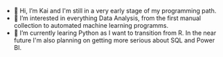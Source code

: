 - 👋 Hi, I’m Kai and I'm still in a very early stage of my programming path.
- 👀 I’m interested in everything Data Analysis, from the first manual collection to automated machine learning programms.
- 🌱 I’m currently learing Python as I want to transition from R. In the near future I'm also planning on getting more serious about SQL and Power BI.


<!---
kailucass/kailucass is a ✨ special ✨ repository because its `README.md` (this file) appears on your GitHub profile.
You can click the Preview link to take a look at your changes.
--->
